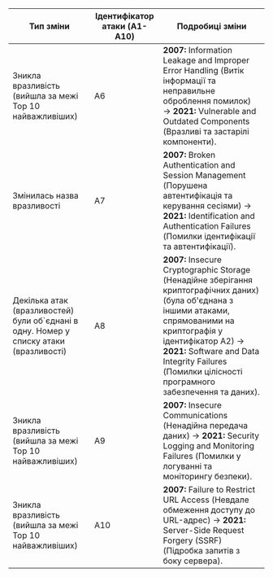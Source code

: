 | Тип зміни                | Ідентифікатор атаки (A1-A10) | Подробиці зміни                                                                                                                                                                   |
|------------------------------|----------------------------------|----------------------------------------------------------------------------------------------------------------------------------------------------------------------------------------|
| Зникла вразливість (вийшла за межі Top 10 найважливіших)       | A6                               | **2007:** Information Leakage and Improper Error Handling (Витік інформації та неправильне оброблення помилок) → **2021:** Vulnerable and Outdated Components (Вразливі та застарілі компоненти). |
| Змінилась назва вразливості | A7                               | **2007:** Broken Authentication and Session Management (Порушена автентифікація та керування сесіями) → **2021:** Identification and Authentication Failures (Помилки ідентифікації та автентифікації). |
| Декілька атак (вразливостей) були об`єднані в одну. Номер у списку атаки (вразливості)       | A8                               | **2007:** Insecure Cryptographic Storage (Ненадійне зберігання криптографічних даних) (була об'єднана з іншими атаками, спрямованими на криптографія у ідентифікатор A2) → **2021:** Software and Data Integrity Failures (Помилки цілісності програмного забезпечення та даних).      |
| Зникла вразливість (вийшла за межі Top 10 найважливіших) | A9                               | **2007:** Insecure Communications (Ненадійна передача даних) → **2021:** Security Logging and Monitoring Failures (Помилки у логуванні та моніторингу безпеки).    |
| Зникла вразливість (вийшла за межі Top 10 найважливіших) | A10                              | **2007:** Failure to Restrict URL Access (Невдале обмеження доступу до URL-адрес) → **2021:** Server-Side Request Forgery (SSRF) (Підробка запитів з боку сервера).   |
